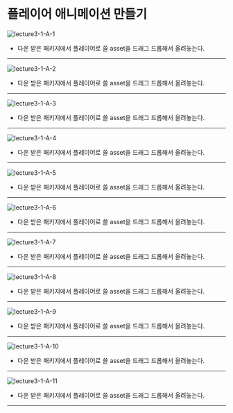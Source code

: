 플레이어 애니메이션 만들기  
=======================
![lecture3-1-A-1](https://github.com/isp829/HU/blob/master/images/lecture3/3-1-A/3-1-A-1.png)
* 다운 받은 패키지에서 플레이어로 쓸 asset을 드래그 드롭해서 올려놓는다.  
--------------------------  
![lecture3-1-A-2](https://github.com/isp829/HU/blob/master/images/lecture3/3-1-A/3-1-A-2.png)
* 다운 받은 패키지에서 플레이어로 쓸 asset을 드래그 드롭해서 올려놓는다.  
--------------------------  
![lecture3-1-A-3](https://github.com/isp829/HU/blob/master/images/lecture3/3-1-A/3-1-A-3.png)
* 다운 받은 패키지에서 플레이어로 쓸 asset을 드래그 드롭해서 올려놓는다.  
--------------------------  
![lecture3-1-A-4](https://github.com/isp829/HU/blob/master/images/lecture3/3-1-A/3-1-A-4.png)
* 다운 받은 패키지에서 플레이어로 쓸 asset을 드래그 드롭해서 올려놓는다.  
--------------------------  
![lecture3-1-A-5](https://github.com/isp829/HU/blob/master/images/lecture3/3-1-A/3-1-A-5.png)
* 다운 받은 패키지에서 플레이어로 쓸 asset을 드래그 드롭해서 올려놓는다.  
--------------------------  
![lecture3-1-A-6](https://github.com/isp829/HU/blob/master/images/lecture3/3-1-A/3-1-A-6.png)
* 다운 받은 패키지에서 플레이어로 쓸 asset을 드래그 드롭해서 올려놓는다.  
--------------------------  
![lecture3-1-A-7](https://github.com/isp829/HU/blob/master/images/lecture3/3-1-A/3-1-A-7.png)
* 다운 받은 패키지에서 플레이어로 쓸 asset을 드래그 드롭해서 올려놓는다.  
--------------------------  
![lecture3-1-A-8](https://github.com/isp829/HU/blob/master/images/lecture3/3-1-A/3-1-A-8.png)
* 다운 받은 패키지에서 플레이어로 쓸 asset을 드래그 드롭해서 올려놓는다.  
--------------------------  
![lecture3-1-A-9](https://github.com/isp829/HU/blob/master/images/lecture3/3-1-A/3-1-A-9.png)
* 다운 받은 패키지에서 플레이어로 쓸 asset을 드래그 드롭해서 올려놓는다.  
--------------------------  
![lecture3-1-A-10](https://github.com/isp829/HU/blob/master/images/lecture3/3-1-A/3-1-A-10.png)
* 다운 받은 패키지에서 플레이어로 쓸 asset을 드래그 드롭해서 올려놓는다.  
--------------------------  
![lecture3-1-A-11](https://github.com/isp829/HU/blob/master/images/lecture3/3-1-A/3-1-A-11.png)
* 다운 받은 패키지에서 플레이어로 쓸 asset을 드래그 드롭해서 올려놓는다.  
--------------------------  

```

```

